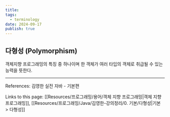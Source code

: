 ```yaml
---
title: 
tags:
  - terminology
date: 2024-09-17
publish: true
---
```

## 다형성 (Polymorphism)
객체지향 프로그래밍의 특징 중 하나이며 한 객체가 여러 타입의 객체로 취급될 수 있는 능력을 뜻한다.

---
References: 김영한 실전 자바 - 기본편

Links to this page: [[Resources/프로그래밍/용어/객체 지향 프로그래밍|객체 지향 프로그래밍]], [[Resources/프로그래밍/Java/김영한-강의정리/0. 기본/다형성|기본 > 다형성]]